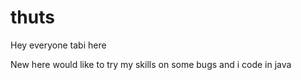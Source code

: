 # thuts

Hey everyone tabi here

New here would like to try my skills on some  bugs and i code in java

